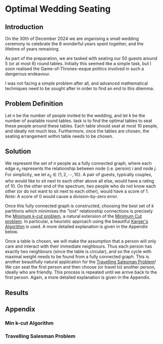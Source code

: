 # Optimal Wedding Seating
## Introduction
On the 30th of December 2024 we are organising a small wedding ceremony to celebrate
the 8 wonderful years spent together, and the lifetime of years remaining.

As part of the preparation, we are tasked with seating our 50 guests around 5 (or at most 6) round tables.
Initially this seemed like a simple task, but I soon realised the Game-of-Thrones-esque politics involved
in such a dangerous endeavour.

I was not facing a simple problem after all, and advanced mathematical techniques need to be sought after
in order to find an end to this dilemma.
## Problem Definition
Let $`n`$ be the number of people invited to the wedding, and let $`k`$ be the number of available round tables.
task is to find the optimal tables to seat these people around these tables. Each table should seat at most 10 people,
and ideally not much less. Furthermore, once the tables are chosen, the seating arrangement _within_ table needs to be chosen.
## Solution
We represent the set of $`n`$ people as a fully connected graph, where each edge $`e_{ij}`$ represents the relationship
between node (i.e. person) $`i`$ and node $`j`$. For simplicity, we let $`e_{ij}\in\{1, 2, \cdots, 10\}`$.
A pair of guests, typically couples, who would like to sit next to each other above all else, would have
a rating of 10. On the other end of the spectrum, two people who do not know each other (or do not want to sit next 
to each other), would have a score of 1. *Note*: A score of 0 would cause a division-by-zero error.

Once this fully connected graph is constructed, choosing the best set of $`k`$ partitions which minimises the "lost"
relationship connections is precisely the [Minimum k-cut problem](https://en.wikipedia.org/wiki/Minimum_k-cut), 
a natural extension of the [Minimum Cut problem](https://en.wikipedia.org/wiki/Minimum_k-cut). In particular, a heuristic
approach using the beautiful [Karger's Algorithm](https://en.wikipedia.org/wiki/Karger%27s_algorithm) is used.  A more detailed explanation is given in the Appendix below.

Once a table is chosen, we will make the assumption that a person will only care and interact with their immediate
neighbours. Thus each person has exactly two neighbours (since the table is circular), and so the cycle with maximal
weight needs to be found from a fully connected graph. This is another beautifully natural application
for the [Travelling Salesman Problem](https://en.wikipedia.org/wiki/Travelling_salesman_problem)! We can seat the first person
and then choose (or travel to) another person, ideally who are friendly. This process is repeated until we arrive back
to the first person. Again, a more detailed explanation is given in the Appendix.
## Results
## Appendix
### Min k-cut Algorithm
### Travelling Salesman Problem